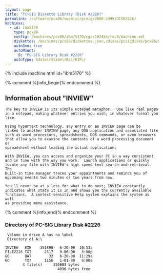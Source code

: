 ```yaml
---
layout: page
title: "PC-SIG Diskette Library (Disk #2226)"
permalink: /software/pcx86/sw/misc/pcsig/2000-2999/DISK2226/
machines:
  - id: ibm5170
    type: pcx86
    config: /machines/pcx86/ibm/5170/cga/1024kb/rev3/machine.xml
    diskettes: /machines/pcx86/diskettes.json,/disks/pcsigdisks/pcx86/diskettes.json
    autoGen: true
    autoMount:
      B: "PC-SIG Library Disk #2226"
    autoType: $date\r$time\rB:\rDIR\r
---
```


{% include machine.html id="ibm5170" %}

{% comment %}info_begin{% endcomment %}

## Information about "INVIEW"

    The key to INVIEW is its simple notepad metaphor.  Use like real pages
    in a notepad, making whatever entries you wish, in whatever format you
    like.
    
    Using hypertext technology, any entry on an INVIEW page can be
    linked to another INVIEW page, any DOS application and associated file
    such as word processors, spreadsheets, DOS commands, or even browsers
    that allow you to examine the contents of a word processing document or
    spreadsheet without loading the actual application.
    
    With INVIEW, you can access and organize your PC in a way consistent
    and in tune with the way you work.  Launch applications or quickly
    locate any file with INVIEW's high speed text search-and-retrieval. The
    built-in time manager traces your appointments and reminds you of
    upcoming events two minutes or two years from now.
    
    You'll never be at a loss for what to do next; INVIEW constantly
    indicates what state it is in and shows you the currently available
    functions.  A context-sensitive Help system explains the system as well
    as providing menu assistance.
{% comment %}info_end{% endcomment %}


### Directory of PC-SIG Library Disk #2226

     Volume in drive A has no label
     Directory of A:\

    INVIEW   EXE    351898   6-20-90  10:53a
    FILE2226 TXT      2517   9-06-90   3:00p
    GO       BAT        32   6-20-90  11:29a
    GO       TXT      1156   1-01-80   8:00a
            4 file(s)     355603 bytes
                            4096 bytes free
